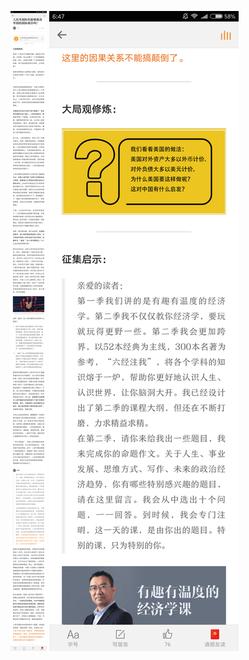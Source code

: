 ![](../../images/2017年08月/HF0824人民币国际化能够提高中国的国际地位吗？.png)
![](../../images/2017年08月/HF0824人民币国际化能够提高中国的国际地位吗？2.png)
